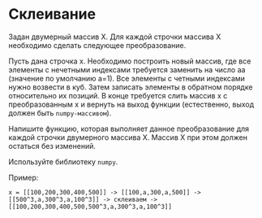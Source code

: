 # Склеивание #

Задан двумерный массив X. Для каждой строчки массива X необходимо сделать следующее преобразование.

Пусть дана строчка x. Необходимо построить новый массив, где все элементы с нечетными индексами требуется заменить на число aa (значение по умолчанию a=1). Все элементы с четными индексами нужно возвести в куб. Затем записать элементы в обратном порядке относительно их позиций. В конце требуется слить массив x с преобразованным x и вернуть на выход функции (естественно, выход должен быть `numpy-массивом`).

Напишите функцию, которая выполняет данное преобразование для каждой строчки двумерного массива X. Массив X при этом должен остаться без изменений.

Используйте библиотеку `numpy`.

Пример:

`x = [[100,200,300,400,500]] -> [[100,a,300,a,500]] -> [[500^3,a,300^3,a,100^3]] -> склеиваем -> [[100,200,300,400,500,500^3,a,300^3,a,100^3]]`